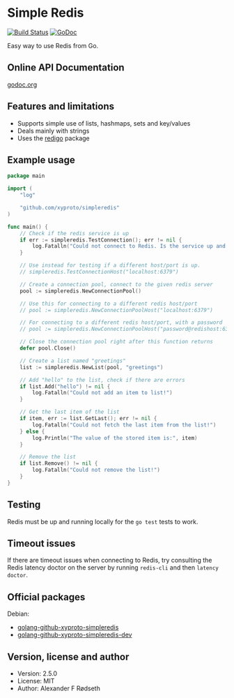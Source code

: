 Simple Redis
============

[![Build Status](https://travis-ci.org/xyproto/simpleredis.svg?branch=master)](https://travis-ci.org/xyproto/simpleredis)
[![GoDoc](https://godoc.org/github.com/xyproto/simpleredis?status.svg)](http://godoc.org/github.com/xyproto/simpleredis)


Easy way to use Redis from Go.


Online API Documentation
------------------------

[godoc.org](http://godoc.org/github.com/xyproto/simpleredis)


Features and limitations
------------------------

* Supports simple use of lists, hashmaps, sets and key/values
* Deals mainly with strings
* Uses the [redigo](https://github.com/gomodule/redigo) package


Example usage
-------------

~~~go
package main

import (
	"log"

	"github.com/xyproto/simpleredis"
)

func main() {
	// Check if the redis service is up
	if err := simpleredis.TestConnection(); err != nil {
		log.Fatalln("Could not connect to Redis. Is the service up and running?")
	}

	// Use instead for testing if a different host/port is up.
	// simpleredis.TestConnectionHost("localhost:6379")

	// Create a connection pool, connect to the given redis server
	pool := simpleredis.NewConnectionPool()

	// Use this for connecting to a different redis host/port
	// pool := simpleredis.NewConnectionPoolHost("localhost:6379")

	// For connecting to a different redis host/port, with a password
	// pool := simpleredis.NewConnectionPoolHost("password@redishost:6379")

	// Close the connection pool right after this function returns
	defer pool.Close()

	// Create a list named "greetings"
	list := simpleredis.NewList(pool, "greetings")

	// Add "hello" to the list, check if there are errors
	if list.Add("hello") != nil {
		log.Fatalln("Could not add an item to list!")
	}

	// Get the last item of the list
	if item, err := list.GetLast(); err != nil {
		log.Fatalln("Could not fetch the last item from the list!")
	} else {
		log.Println("The value of the stored item is:", item)
	}

	// Remove the list
	if list.Remove() != nil {
		log.Fatalln("Could not remove the list!")
	}
}
~~~

Testing
-------

Redis must be up and running locally for the `go test` tests to work.


Timeout issues
--------------

If there are timeout issues when connecting to Redis, try consulting the Redis latency doctor on the server by running `redis-cli` and then `latency doctor`.


Official packages
-----------------

Debian:

* [golang-github-xyproto-simpleredis](https://packages.debian.org/source/buster/misc/golang-github-xyproto-simpleredis)
* [golang-github-xyproto-simpleredis-dev](https://packages.debian.org/buster/golang-github-xyproto-simpleredis-dev)


Version, license and author
---------------------------

* Version: 2.5.0
* License: MIT
* Author: Alexander F Rødseth
